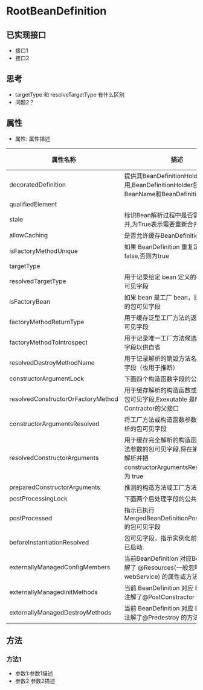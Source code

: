 # RootBeanDefinition
## 已实现接口
* 接口1
* 接口2
## 思考
* targetType 和 resolveTargetType 有什么区别
* 问题2？
## 属性
* 属性: 属性描述

| 属性名称 | 描述 | 引用 |
| -------- | ---- | ---- |
|decoratedDefinition| 提供其BeanDefinitionHolder的引用,BeanDefinitionHolder包含了BeanName和BeanDefinition |      |
|qualifiedElement|      |      |
|stale| 标识Bean解析过程中是否需要重新合并,为True表示需要重新合并 |      |
|allowCaching| 是否允许缓存BeanDefinition     |      |
|isFactoryMethodUnique|  如果 BeanDefinition 重复定义,该值为false,否则为true    |      |
|targetType|      |      |
|resolvedTargetType|用于记录给定 bean 定义的确定类的包可见字段      |      |
|isFactoryBean|如果 bean 是工厂 bean，则用于记录的包可见字段      |      |
|factoryMethodReturnType|用于缓存泛型工厂方法的返回类型的包可见字段      |      |
|factoryMethodToIntrospect|用于记录唯一工厂方法候选者的包可见字段以供自省      |      |
|resolvedDestroyMethodName|用于记录解析的销毁方法名称的包可见字段（也用于推断）      |      |
|constructorArgumentLock|下面四个构造函数字段的公共锁|      |
|resolvedConstructorOrFactoryMethod|用于缓存解析的构造函数或工厂方法的包可见字段,Exexutable 是Method和Contractor的父接口|      |
|constructorArgumentsResolved|将工厂方法或构造函数参数标记为已解析的包可见字段      |      |
|resolvedConstructorArguments|用于缓存完全解析的构造函数或工厂方法参数的包可见字段,将在第一次访问时解析并把 constructorArgumentsResolved 设置为 true|      |
|preparedConstructorArguments| 推测的构造方法或工厂方法的参数     |      |
|postProcessingLock|下面两个后处理字段的公共锁      |      |
|postProcessed|指示已执行 MergedBeanDefinitionPostProcessor 的包可见字段      |      |
|beforeInstantiationResolved|包可见字段，指示实例化前的后处理器已启动.      |      |
|externallyManagedConfigMembers| 当前BeanDefinition 对应BeanClass 注解了 @Resources(一般忽略EJB和webService) 的属性或方法集合     |      |
|externallyManagedInitMethods| 当前 BeanDefinition 对应 BeanClass 注解了@PostConstractor 的方法集合     |      |
|externallyManagedDestroyMethods| 当前 BeanDefinition 对应 BeanClass 注解了@Predestroy 的方法集合     |      |

## 方法

### 方法1
* 参数1:参数1描述
* 参数2:参数2描述

